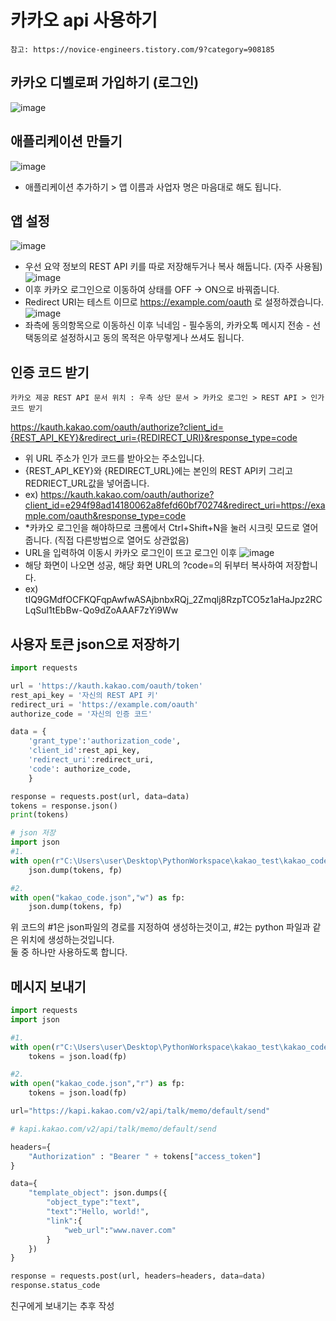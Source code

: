 # 카카오 api 사용하기
    참고: https://novice-engineers.tistory.com/9?category=908185

## 카카오 디벨로퍼 가입하기 (로그인)
![image](https://user-images.githubusercontent.com/69878816/132783653-8b933c8c-a128-4809-8c2a-a609bcfc6a90.png)  

## 애플리케이션 만들기 
![image](https://user-images.githubusercontent.com/69878816/132784763-2f479b79-8ada-4201-9c98-ab046f690857.png)
+ 애플리케이션 추가하기 > 앱 이름과 사업자 명은 마음대로 해도 됩니다.

## 앱 설정
![image](https://user-images.githubusercontent.com/69878816/132787119-7d016d0a-cdc2-478a-a5ef-f019d6597d2d.png)
+ 우선 요약 정보의 REST API 키를 따로 저장해두거나 복사 해둡니다. (자주 사용됨)
![image](https://user-images.githubusercontent.com/69878816/132787320-d8c31a92-a243-4ee5-9487-4b2559e08c08.png)
+ 이후 카카오 로그인으로 이동하여 상태를 OFF -> ON으로 바꿔줍니다.
+ Redirect URI는 테스트 이므로 https://example.com/oauth 로 설정하겠습니다.  
![image](https://user-images.githubusercontent.com/69878816/132787466-1ae22d8b-f969-4218-aefd-f7f2e61d27df.png)
+ 좌측에 동의항목으로 이동하신 이후 닉네임 - 필수동의, 카카오톡 메시지 전송 - 선택동의로 설정하시고 동의 목적은 아무렇게나 쓰셔도 됩니다.  

## 인증 코드 받기
    카카오 제공 REST API 문서 위치 : 우측 상단 문서 > 카카오 로그인 > REST API > 인가 코드 받기
https://kauth.kakao.com/oauth/authorize?client_id={REST_API_KEY}&redirect_uri={REDIRECT_URI}&response_type=code
+ 위 URL 주소가 인가 코드를 받아오는 주소입니다.
+ {REST_API_KEY}와 {REDIRECT_URL}에는 본인의 REST API키 그리고 REDRIECT_URL값을 넣어줍니다.
+ ex) https://kauth.kakao.com/oauth/authorize?client_id=e294f98ad14180062a8fefd60bf70274&redirect_uri=https://example.com/oauth&response_type=code
+ *카카오 로그인을 해야하므로 크롬에서 Ctrl+Shift+N을 눌러 시크릿 모드로 열어줍니다. (직접 다른방법으로 열어도 상관없음)
+ URL을 입력하여 이동시 카카오 로그인이 뜨고 로그인 이후 
![image](https://user-images.githubusercontent.com/69878816/132789530-97a76bf4-0e55-469c-a754-f794cb9dae62.png)
+ 해당 화면이 나오면 성공, 해당 화면 URL의 ?code=의 뒤부터 복사하여 저장합니다. 
+ ex) tIQ9GMdfOCFKQFqpAwfwASAjbnbxRQj_2Zmqlj8RzpTCO5z1aHaJpz2RCLqSul1tEbBw-Qo9dZoAAAF7zYi9Ww


## 사용자 토큰 json으로 저장하기  
``` python
import requests

url = 'https://kauth.kakao.com/oauth/token'
rest_api_key = '자신의 REST API 키' 
redirect_uri = 'https://example.com/oauth'
authorize_code = '자신의 인증 코드' 

data = {
    'grant_type':'authorization_code',
    'client_id':rest_api_key,
    'redirect_uri':redirect_uri,
    'code': authorize_code,
    }

response = requests.post(url, data=data)
tokens = response.json()
print(tokens)

# json 저장
import json
#1.
with open(r"C:\Users\user\Desktop\PythonWorkspace\kakao_test\kakao_code.json","w") as fp:
    json.dump(tokens, fp)

#2.
with open("kakao_code.json","w") as fp:
    json.dump(tokens, fp)
```
  
위 코드의 #1은 json파일의 경로를 지정하여 생성하는것이고, #2는 python 파일과 같은 위치에 생성하는것입니다.  
둘 중 하나만 사용하도록 합니다.

## 메시지 보내기
```python
import requests
import json

#1.
with open(r"C:\Users\user\Desktop\PythonWorkspace\kakao_test\kakao_code.json","r") as fp:
    tokens = json.load(fp)

#2.
with open("kakao_code.json","r") as fp:
    tokens = json.load(fp)

url="https://kapi.kakao.com/v2/api/talk/memo/default/send"

# kapi.kakao.com/v2/api/talk/memo/default/send 

headers={
    "Authorization" : "Bearer " + tokens["access_token"]
}

data={
    "template_object": json.dumps({
        "object_type":"text",
        "text":"Hello, world!",
        "link":{
            "web_url":"www.naver.com"
        }
    })
}

response = requests.post(url, headers=headers, data=data)
response.status_code
```
친구에게 보내기는 추후 작성 
